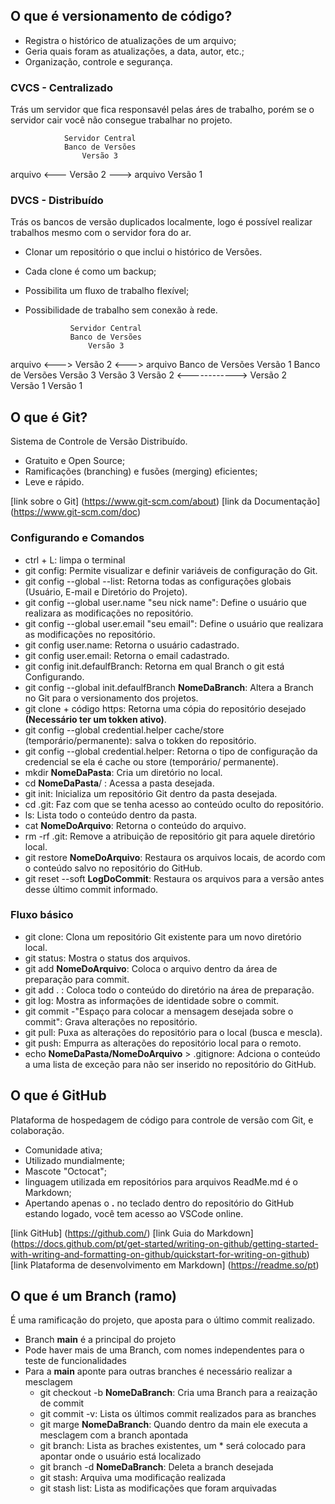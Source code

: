 ## O que é versionamento de código?
- Registra o histórico de atualizações de um arquivo;
- Geria quais foram as atualizações, a data, autor, etc.;
- Organização, controle e segurança.


### CVCS - Centralizado
Trás um servidor que fica responsavél pelas áres de trabalho, porém se o servidor cair você não consegue trabalhar no projeto.

                Servidor Central
                Banco de Versões    
                    Versão 3
arquivo <---        Versão 2        ---> arquivo
                    Versão 1

### DVCS - Distribuído
Trás os bancos de versão duplicados localmente, logo é possível realizar trabalhos mesmo com o servidor fora do ar.

- Clonar um repositório o que inclui o histórico de Versões.
- Cada clone é como um backup;
- Possibilita um fluxo de trabalho flexível;
- Possibilidade de trabalho sem conexão à rede.

                Servidor Central
                Banco de Versões    
                    Versão 3
arquivo <--->       Versão 2       <---> arquivo
Banco de Versões    Versão 1      Banco de Versões
Versão 3                           Versão 3
Versão 2       <------------>      Versão 2    
Versão 1                           Versão 1


## O que é Git?
Sistema de Controle de Versão Distribuído.
- Gratuito e Open Source;
- Ramificações (branching) e fusões (merging) eficientes;
- Leve e rápido.

[link sobre o Git] (https://www.git-scm.com/about)
[link da Documentação] (https://www.git-scm.com/doc)

### Configurando e Comandos
- ctrl + L: limpa o terminal
- git config: Permite visualizar e definir variáveis de configuração do Git.
- git config --global --list: Retorna todas as configurações globais (Usuário, E-mail e Diretório do Projeto).
- git config --global user.name "seu nick name": Define o usuário que realizara as modificações no repositório.
- git config --global user.email "seu email": Define o usuário que realizara as modificações no repositório.
- git config user.name: Retorna o usuário cadastrado.
- git config user.email: Retorna o email cadastrado.
- git config init.defaulfBranch: Retorna em qual Branch o git está Configurando.
- git config --global init.defaulfBranch **NomeDaBranch**: Altera a Branch no Git para o versionamento dos projetos.
- git clone + código https: Retorna uma cópia do repositório desejado **(Necessário ter um tokken ativo)**.
- git config --global credential.helper cache/store (temporário/permanente): salva o tokken do repositório.
- git config --global credential.helper: Retorna o tipo de configuração da credencial se ela é cache ou store (temporário/ permanente).
- mkdir **NomeDaPasta**: Cria um diretório no local.
- cd **NomeDaPasta**/ : Acessa a pasta desejada.
- git init: Inicializa um repositório Git dentro da pasta desejada.
- cd .git: Faz com que se tenha acesso ao conteúdo oculto do repositório.
- ls: Lista todo o conteúdo dentro da pasta.
- cat **NomeDoArquivo**: Retorna o conteúdo do arquivo.
- rm -rf .git: Remove a atribuição de repositório git para aquele diretório local.
- git restore **NomeDoArquivo**: Restaura os arquivos locais, de acordo com o conteúdo salvo no repositório do GitHub.
- git reset --soft **LogDoCommit**: Restaura os arquivos para a versão antes desse último commit informado.


### Fluxo básico
- git clone: Clona um repositório Git existente para um novo diretório local.
- git status: Mostra o status dos arquivos.
- git add **NomeDoArquivo**: Coloca o arquivo dentro da área de preparação para commit.
- git add . : Coloca todo o conteúdo do diretório na área de preparação.
- git log: Mostra as informações de identidade sobre o commit.
- git commit -"Espaço para colocar a mensagem desejada sobre o commit": Grava alterações no repositório.
- git pull: Puxa as alterações do repositório para o local (busca e mescla).
- git push: Empurra as alterações do repositório local para o remoto.
- echo **NomeDaPasta/NomeDoArquivo** > .gitignore: Adciona o conteúdo a uma lista de exceção para não ser inserido no repositório do GitHub.


## O que é GitHub
Plataforma de hospedagem de código para controle de versão com Git, e colaboração.
- Comunidade ativa;
- Utilizado mundialmente;
- Mascote "Octocat";
- linguagem utilizada em repositórios para arquivos ReadMe.md é o Markdown;
- Apertando apenas o **.** no teclado dentro do repositório do GitHub estando logado, você tem acesso ao VSCode online.

[link GitHub] (https://github.com/)
[link Guia do Markdown] (https://docs.github.com/pt/get-started/writing-on-github/getting-started-with-writing-and-formatting-on-github/quickstart-for-writing-on-github)
[link Plataforma de desenvolvimento em Markdown] (https://readme.so/pt)


## O que é um Branch (ramo)
É uma ramificação do projeto, que aposta para o último commit realizado.
- Branch **main** é a principal do projeto
- Pode haver mais de uma Branch, com nomes independentes para o teste de funcionalidades
- Para a **main** aponte para outras branches é necessário realizar a mesclagem 
    - git checkout -b **NomeDaBranch**: Cria uma Branch para a reaização de commit
    - git commit -v: Lista os últimos commit realizados para as branches
    - git marge **NomeDaBranch**: Quando dentro da main ele executa a mesclagem com a branch apontada
    - git branch: Lista as braches existentes, um * será colocado para apontar onde o usuário está localizado
    - git branch -d **NomeDaBranch**: Deleta a branch desejada
    - git stash: Arquiva uma modificação realizada
    - git stash list: Lista as modificações que foram arquivadas



